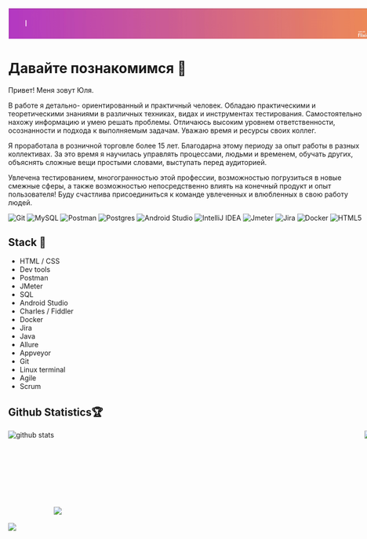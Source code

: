 <div style="width:743px">

<img style="border-width: thin;
    border-color: white;
    border-style: solid;" src="https://github.com/00Julie00/00Julie00/blob/main/hello-world.gif"/>
    
# Давайте познакомимся 👋
Привет! Меня зовут Юля.

В работе я детально- ориентированный и практичный человек. Обладаю практическими и теоретическими знаниями в различных техниках, видах и инструментах тестирования. Самостоятельно нахожу информацию и умею решать проблемы. Отличаюсь высоким уровнем ответственности, осознанности и подхода к выполняемым задачам. Уважаю время и ресурсы своих коллег.

Я проработала в розничной торговле более 15 лет. Благодарна этому периоду за опыт работы в разных коллективах. За это время я научилась управлять процессами, людьми и временем, обучать других, объяснять сложные вещи простыми словами, выступать перед аудиторией.

Увлечена тестированием, многогранностью этой профессии, возможностью погрузиться в новые смежные сферы, а также возможностью непосредственно влиять на конечный продукт и опыт пользователя!
Буду счастлива присоединиться к команде увлеченных и влюбленных в свою работу людей.

![Git](https://img.shields.io/badge/git-CB2029.svg?style=for-the-badge&logo=Git&logoColor=white)
![MySQL](https://img.shields.io/badge/mysql-%2341BDF5.svg?style=for-the-badge&logo=mysql&logoColor=white)
![Postman](https://img.shields.io/badge/postman-FF6C37.svg?style=for-the-badge&logo=Postman&logoColor=white)
![Postgres](https://img.shields.io/badge/postgres-%23316192.svg?style=for-the-badge&logo=postgresql&logoColor=white)
![Android Studio](https://img.shields.io/badge/Android%20Studio-35BF5C.svg?style=for-the-badge&logo=android-studio&logoColor=white)
![IntelliJ IDEA](https://img.shields.io/badge/IntelliJIDEA-FCC624.svg?style=for-the-badge&logo=intellij-idea&logoColor=white)
![Jmeter](https://img.shields.io/badge/apachejmeter-D22128.svg?style=for-the-badge&logo=JMeter&logoColor=white)
![Jira](https://img.shields.io/badge/jira-0052CC.svg?style=for-the-badge&logo=Jira&logoColor=white)
![Docker](https://img.shields.io/badge/docker-%230db7ed.svg?style=for-the-badge&logo=docker&logoColor=white)
![HTML5](https://img.shields.io/badge/html5-%23E34F26.svg?style=for-the-badge&logo=html5&logoColor=white)

 ## Stack :hammer:
  - HTML / CSS
  - Dev tools
  - Postman
  - JMeter
  - SQL
  - Android Studio
  - Charles / Fiddler
  - Docker
  - Jira
  - Java
  - Allure
  - Appveyor
  - Git
  - Linux terminal
  - Agile
  - Scrum

<h2>Github Statistics🏆</h2>
<div>
<div width="100%" align="left">
     <img align="left" height="180px" src="https://github-readme-stats.vercel.app/api?username=00Julie00&bg_color=25,B53BC4,EF8B59&title_color=fff&text_color=fff&cache_seconds=14400" alt="github stats"/>

  <img align="right" height="180px" src="https://github-readme-stats.vercel.app/api/top-langs/?username=00Julie00&show_icons=true&count_private=false&layout=compact&bg_color=70,EF8B59,B53BC4&title_color=fff&text_color=fff&hide=css,scss,html&exclude_repo=xamarin-tutorial&cache_seconds=14400"/>
  </div>
<br/><br/><br/><br/><br/><br/><br/><br/><br/>
  <div width="100%" align="left"> 
  </div>
</div>
  <img align="center" style="width:-webkit-fill-available" src="https://streak-stats.demolab.com/?user=00Julie00&theme=ambient-gradient&date_format=j%20M%5B%20Y%5D&mode=weekly&card_width=1024&background=60%2CEF8B59%2CB53BC4&border=FFFFFF&stroke=FFFFFF&fire=FFD943"/>
 </div>
 <br/>
 <img align="left" src="https://komarev.com/ghpvc/?username=00Julie00"/>
